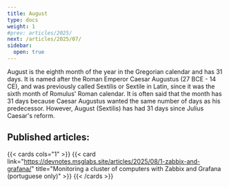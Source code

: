 ```yaml
---
title: August
type: docs
weight: 1
#prev: articles/2025/
next: /articles/2025/07/
sidebar:
  open: true
---
```


August is the eighth month of the year in the Gregorian calendar and has 31 days. It is named after the Roman Emperor Caesar Augustus (27 BCE - 14 CE), and was previously called Sextilis or Sextile in Latin, since it was the sixth month of Romulus' Roman calendar. It is often said that the month has 31 days because Caesar Augustus wanted the same number of days as his predecessor. However, August (Sextilis) has had 31 days since Julius Caesar's reform.

## Published articles:

{{< cards cols="1" >}}
  {{< card link="https://devnotes.msglabs.site/articles/2025/08/1-zabbix-and-grafana/" title="Monitoring a cluster of computers with Zabbix and Grafana (portuguese only)" >}}
{{< /cards >}}
